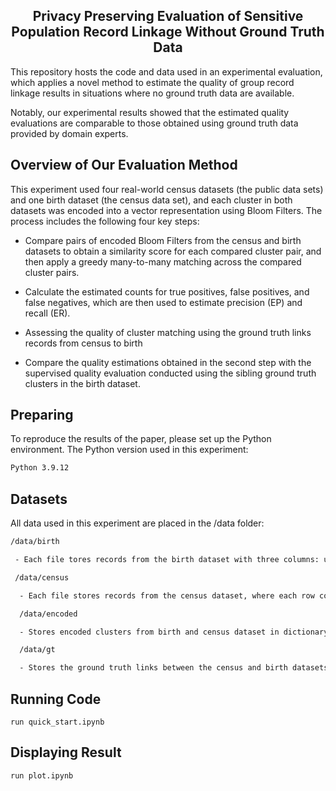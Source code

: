 <div align="center">
  
## Privacy Preserving Evaluation of Sensitive Population Record Linkage Without Ground Truth Data
</div>

This repository hosts the code and data used in an experimental evaluation, which applies a novel method to estimate the quality of group record linkage results in situations where no ground truth data are available.

Notably, our experimental results showed that the estimated quality evaluations are comparable to those obtained using ground truth data provided by domain experts.


## Overview of Our Evaluation Method

This experiment used four real-world census datasets (the public data sets) and one birth dataset (the census data set), and each cluster in both datasets was encoded into a vector representation using Bloom Filters. The process includes the following four key steps:

-  Compare pairs of encoded Bloom Filters from the census and birth datasets to obtain a similarity score for each compared cluster pair, and then apply a greedy many-to-many matching across the compared cluster pairs.

-  Calculate the estimated counts for true positives, false positives, and false negatives, which are then used to estimate precision (EP) and recall (ER).

-  Assessing the quality of cluster matching using the ground truth links records from census to birth 

-  Compare the quality estimations obtained in the second step with the supervised quality evaluation conducted using the sibling ground truth clusters in the birth dataset.

## Preparing
To reproduce the results of the paper, please set up the Python environment. The Python version used in this experiment:
```bash
Python 3.9.12
```

## Datasets
All data used in this experiment are placed in the /data folder:
```bash
/data/birth 

 - Each file tores records from the birth dataset with three columns: unique record ID, cluster ID linked with the group linkage algorithm and the cluster ID provided by domain experts. The files are filtered based on different parameter combinations as indicated by their names. For example, birth1871_0.8_10.csv contains records of children up to 10 years old in the census year 1871 and 0.8 is the clustering threshold used in group linkage method

 /data/census

  - Each file stores records from the census dataset, where each row contains two values: a unique record ID and a cluster ID. The file names indicate the census year and the maximum age of the records included.

  /data/encoded

  - Stores encoded clusters from birth and census dataset in dictionary form, where keys indicate different parameter settings

  /data/gt

  - Stores the ground truth links between the census and birth datasets, comprising two columns: unique birth record ID and census record ID.

```

## Running Code
```
run quick_start.ipynb
```

## Displaying Result
```
run plot.ipynb
```
